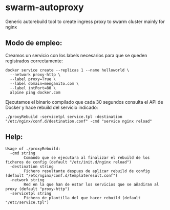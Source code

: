 # swarm-autoproxy
Generic autorebuild tool to create ingress proxy to swarm cluster mainly for nginx

## Modo de empleo:

Creamos un servicio con los labels necesarios para que se queden registrados correctamente:
```
docker service create --replicas 1 --name helloworld \
  --network proxy-http \
  --label proxy=True \
  --label domain=menganito.com \
  --label intPort=80 \
  alpine ping docker.com
```

Ejecutamos el binario compilado que cada 30 segundos consulta el API de Docker y hace rebuild del servicio indicado:
```
./proxyRebuild -servicetpl service.tpl -destination "/etc/nginx/conf.d/destination.conf" -cmd "service nginx reload"
```

## Help:
```
Usage of ./proxyRebuild:
  -cmd string
    	Comando que se ejecutara al finalizar el rebuild de los ficheros de config (default "/etc/init.d/nginx reload")
  -destination string
    	Fichero resultante despues de aplicar rebuild de config (default "/etc/nginx/conf.d/templateresult.conf")
  -network string
    	Red en la que han de estar los servicios que se añadiran al proxy (default "proxy-http")
  -servicetpl string
    	Fichero de plantilla del que hacer rebuild (default "/etc/service.tpl")
```


